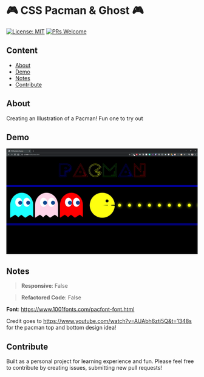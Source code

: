 # 🎮 CSS Pacman & Ghost 🎮


[![License: MIT](https://img.shields.io/badge/License-MIT-blue.svg)](https://opensource.org/licenses/MIT)
[![PRs Welcome](https://img.shields.io/badge/PRs-welcome-brightgreen.svg?style=flat-square)](http://makeapullrequest.com)

## Content

- [About](#about)
- [Demo](#demo)
- [Notes](#notes)
- [Contribute](#contribute)

## About

Creating an Illustration of a Pacman! Fun one to try out

## Demo

![CSS Pacman](../assets/pacman.gif)

## Notes

> **Responsive**: False

> **Refactored Code**: False

**Font**: https://www.1001fonts.com/pacfont-font.html

Credit goes to https://www.youtube.com/watch?v=AUAbh6zti5Q&t=1348s for the pacman top and bottom design idea!

## Contribute

Built as a personal project for learning experience and fun. Please feel free to contribute by creating issues, submitting new pull requests!